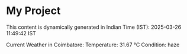 # My Project

This content is dynamically generated in Indian Time (IST): 2025-03-26 11:49:42 IST


Current Weather in Coimbatore:
Temperature: 31.67 °C
Condition: haze
